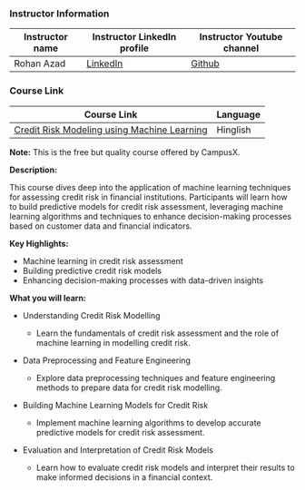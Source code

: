 ### Instructor Information

| Instructor name | Instructor LinkedIn profile | Instructor Youtube channel |
|-----------------|-----------------------------|--------------------------|
| Rohan Azad | [LinkedIn](https://www.linkedin.com/in/rohanazad/) | [Github](https://github.com/rohanazad) |

### Course Link

| Course Link | Language |
|-------------|----------|
| [Credit Risk Modeling using Machine Learning](https://campusx1040.graphy.com/courses/Credit-Risk-Modelling-using-Machine-Learning-660a2f9a4dbbcf4579e92edb) | Hinglish |

**Note:** This is the free but quality course offered by CampusX.

**Description:**

This course dives deep into the application of machine learning techniques for assessing credit risk in financial institutions. Participants will learn how to build predictive models for credit risk assessment, leveraging machine learning algorithms and techniques to enhance decision-making processes based on customer data and financial indicators.

**Key Highlights:**

- Machine learning in credit risk assessment
- Building predictive credit risk models
- Enhancing decision-making processes with data-driven insights

**What you will learn:**

- Understanding Credit Risk Modelling
    - Learn the fundamentals of credit risk assessment and the role of machine learning in modelling credit risk.
- Data Preprocessing and Feature Engineering
    - Explore data preprocessing techniques and feature engineering methods to prepare data for credit risk modelling.

- Building Machine Learning Models for Credit Risk
    - Implement machine learning algorithms to develop accurate predictive models for credit risk assessment.
- Evaluation and Interpretation of Credit Risk Models
    - Learn how to evaluate credit risk models and interpret their results to make informed decisions in a financial context.
